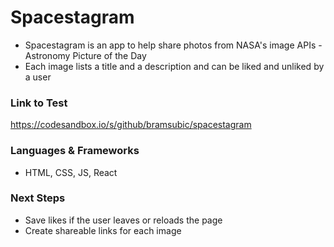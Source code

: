 # Spacestagram
- Spacestagram is an app to help share photos from NASA's image APIs - Astronomy Picture of the Day
- Each image lists a title and a description and can be liked and unliked by a user

### Link to Test
https://codesandbox.io/s/github/bramsubic/spacestagram

### Languages & Frameworks
- HTML, CSS, JS, React

### Next Steps

- Save likes if the user leaves or reloads the page
- Create shareable links for each image






